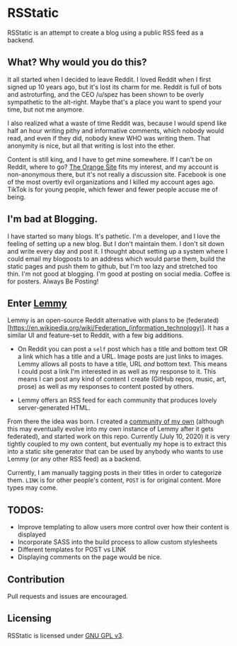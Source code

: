 # RSStatic

RSStatic is an attempt to create a blog using a public RSS feed as a backend. 

## What? Why would you do this?

It all started when I decided to leave Reddit. I loved Reddit when I first signed up 10 years ago, but it's lost its charm for me. Reddit is full of bots and astroturfing, and the CEO /u/spez has been shown to be overly sympathetic to the alt-right. Maybe that's a place you want to spend your time, but not me anymore.

I also realized what a waste of time Reddit was, because I would spend like half an hour writing pithy and informative comments, which nobody would read, and even if they did, nobody knew WHO was writing them. That anonymity is nice, but all that writing is lost into the ether. 

Content is still king, and I have to get mine somewhere. If I can't be on Reddit, where to go? [The Orange Site](https://news.ycombinator.com/) fits my interest, and my account is non-anonymous there, but it's not really a discussion site. Facebook is one of the most overtly evil organizations and I killed my account ages ago. TikTok is for young people, which fewer and fewer people accuse me of being.

## I'm bad at Blogging.

I have started so many blogs. It's pathetic. I'm a developer, and I love the feeling of setting up a new blog. But I don't maintain them. I don't sit down and write every day and post it. I thought about setting up a system where I could email my blogposts to an address which would parse them, build the static pages and push them to github, but I'm too lazy and stretched too thin. I'm not good at blogging. I'm good at posting on social media. Coffee is for posters. Always Be Posting!

## Enter [Lemmy](https://dev.lemmy.ml/)

Lemmy is an open-source Reddit alternative with plans to be (federated)[https://en.wikipedia.org/wiki/Federation_(information_technology)]. It has a similar UI and feature-set to Reddit, with a few big additions.

- On Reddit you can post a `self` post which has a title and bottom text OR a link which has a title and a URL. Image posts are just links to images. Lemmy allows all posts to have a title, URL *and* bottom text. This means I could post a link I'm interested in as well as my response to it. This means I can post any kind of content I create (GitHub repos, music, art, prose) as well as my responses to content posted by others.

- Lemmy offers an RSS feed for each community that produces lovely server-generated HTML.

From there the idea was born. I created a [community of my own](https://dev.lemmy.ml/c/schwartzworld) (although this may eventually evolve into my own instance of Lemmy after it gets federated), and started work on this repo. Currently (July 10, 2020) it is very tightly coupled to my own content, but eventually my hope is to extract this into a static site generator that can be used by anybody who wants to use Lemmy (or any other RSS feed) as a backend.

Currently, I am manually tagging posts in their titles in order to categorize them. `LINK` is for other people's content, `POST` is for original content. More types may come.

## TODOS:

* Improve templating to allow users more control over how their content is displayed
* Incorporate SASS into the build process to allow custom stylesheets
* Different templates for POST vs LINK
* Displaying comments on the page would be nice.

## Contribution

Pull requests and issues are encouraged.

## Licensing

RSStatic is licensed under [GNU GPL v3](https://choosealicense.com/licenses/gpl-3.0/).
